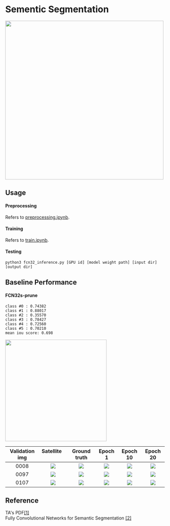 # Sementic Segmentation
<img src="https://github.com/thtang/DLCV2018SPRING/blob/master/hw3/image/flow.png" width="500">

## Usage
#### Preprocessing
Refers to [preprocessing.ipynb](https://github.com/thtang/DLCV2018SPRING/blob/master/hw3/preprocessing.ipynb).
#### Training
Refers to [train.ipynb](https://github.com/thtang/DLCV2018SPRING/blob/master/hw3/train.ipynb).

#### Testing
```
python3 fcn32_inference.py [GPU id] [model weight path] [input dir] [output dir]
```

## Baseline Performance
#### FCN32s-prune
```
class #0 : 0.74382
class #1 : 0.88017
class #2 : 0.35570
class #3 : 0.78427
class #4 : 0.72560
class #5 : 0.70210
mean iou score: 0.698
```
<img src="https://github.com/thtang/DLCV2018SPRING/blob/master/hw3/image/legend.png" width="320">

 Validation img|Satellite       |  Ground truth | Epoch 1 |Epoch 10 | Epoch 20
:-------------------------:|:-------------------------:|:-------------------------:|:-------------------------:|:-------------------------:|:-------------------------:
0008|![](https://github.com/thtang/DLCV2018SPRING/blob/master/hw3/image/0008_sat.jpg)  |  ![](https://github.com/thtang/DLCV2018SPRING/blob/master/hw3/image/0008_mask.png) | ![](https://github.com/thtang/DLCV2018SPRING/blob/master/hw3/image/0008_mask_1.png) | ![](https://github.com/thtang/DLCV2018SPRING/blob/master/hw3/image/0008_mask_10.png) | ![](https://github.com/thtang/DLCV2018SPRING/blob/master/hw3/image/0008_mask_20.png) 
0097|![](https://github.com/thtang/DLCV2018SPRING/blob/master/hw3/image/0097_sat.jpg)  |  ![](https://github.com/thtang/DLCV2018SPRING/blob/master/hw3/image/0097_mask.png) | ![](https://github.com/thtang/DLCV2018SPRING/blob/master/hw3/image/0097_mask_1.png) | ![](https://github.com/thtang/DLCV2018SPRING/blob/master/hw3/image/0097_mask_10.png) | ![](https://github.com/thtang/DLCV2018SPRING/blob/master/hw3/image/0097_mask_20.png) 
0107|![](https://github.com/thtang/DLCV2018SPRING/blob/master/hw3/image/0107_sat.jpg)  |  ![](https://github.com/thtang/DLCV2018SPRING/blob/master/hw3/image/0107_mask.png) | ![](https://github.com/thtang/DLCV2018SPRING/blob/master/hw3/image/0107_mask_1.png) | ![](https://github.com/thtang/DLCV2018SPRING/blob/master/hw3/image/0107_mask_10.png) | ![](https://github.com/thtang/DLCV2018SPRING/blob/master/hw3/image/0107_mask_20.png) 
## Reference
TA's PDF[[1]](https://github.com/thtang/DLCV2018SPRING/blob/master/hw3/DLCV_hw3.pdf)<br>
Fully Convolutional Networks for Semantic Segmentation [[2]](https://people.eecs.berkeley.edu/~jonlong/long_shelhamer_fcn.pdf)
